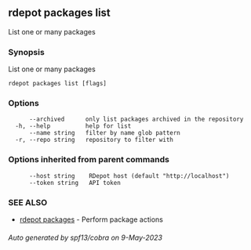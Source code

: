 ## rdepot packages list

List one or many packages

### Synopsis

List one or many packages

```
rdepot packages list [flags]
```

### Options

```
      --archived      only list packages archived in the repository
  -h, --help          help for list
      --name string   filter by name glob pattern
  -r, --repo string   repository to filter with
```

### Options inherited from parent commands

```
      --host string    RDepot host (default "http://localhost")
      --token string   API token
```

### SEE ALSO

* [rdepot packages](rdepot_packages.md)	 - Perform package actions

###### Auto generated by spf13/cobra on 9-May-2023
